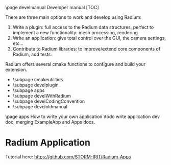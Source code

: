 \page develmanual Developer manual
[TOC]

There are three main options to work and develop using Radium:

1. Write a plugin: full access to the Radium data structures, perfect to implement a new functionality: mesh processing, rendering.
2. Write an application: give total control over the GUI, the camera settings, etc...
3. Contribute to Radium libraries: to improve/extend core components of Radium, add tests.

Radium offers several cmake functions to configure and build your extension.

- \subpage cmakeutilities
- \subpage develplugin
- \subpage apps
- \subpage develWithRadium
- \subpage develCodingConvention
- \subpage develoldmanual

\page apps How to write your own application
\todo write application dev doc, merging ExampleApp and Apps docs.

# Radium Application

Tutorial here: <https://github.com/STORM-IRIT/Radium-Apps>
